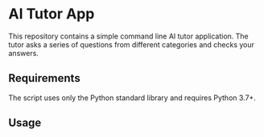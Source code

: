 # AI Tutor App

This repository contains a simple command line AI tutor application. The tutor asks a series of questions from different categories and checks your answers.

## Requirements

The script uses only the Python standard library and requires Python 3.7+.

## Usage


